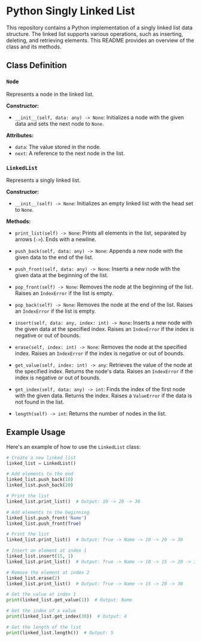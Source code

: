 # Python Singly Linked List

This repository contains a Python implementation of a singly linked list data structure. The linked list supports various operations, such as inserting, deleting, and retrieving elements. This README provides an overview of the class and its methods.

## Class Definition

### `Node`

Represents a node in the linked list.

**Constructor:**

- `__init__(self, data: any) -> None`: Initializes a node with the given data and sets the next node to `None`.

**Attributes:**

- `data`: The value stored in the node.
- `next`: A reference to the next node in the list.

### `LinkedList`

Represents a singly linked list.

**Constructor:**

- `__init__(self) -> None`: Initializes an empty linked list with the head set to `None`.

**Methods:**

- `print_list(self) -> None`: Prints all elements in the list, separated by arrows (`->`). Ends with a newline.

- `push_back(self, data: any) -> None`: Appends a new node with the given data to the end of the list.

- `push_front(self, data: any) -> None`: Inserts a new node with the given data at the beginning of the list.

- `pop_front(self) -> None`: Removes the node at the beginning of the list. Raises an `IndexError` if the list is empty.

- `pop_back(self) -> None`: Removes the node at the end of the list. Raises an `IndexError` if the list is empty.

- `insert(self, data: any, index: int) -> None`: Inserts a new node with the given data at the specified index. Raises an `IndexError` if the index is negative or out of bounds.

- `erase(self, index: int) -> None`: Removes the node at the specified index. Raises an `IndexError` if the index is negative or out of bounds.

- `get_value(self, index: int) -> any`: Retrieves the value of the node at the specified index. Returns the node's data. Raises an `IndexError` if the index is negative or out of bounds.

- `get_index(self, data: any) -> int`: Finds the index of the first node with the given data. Returns the index. Raises a `ValueError` if the data is not found in the list.

- `length(self) -> int`: Returns the number of nodes in the list.

## Example Usage

Here's an example of how to use the `LinkedList` class:

```python
# Create a new linked list
linked_list = LinkedList()

# Add elements to the end
linked_list.push_back(10)
linked_list.push_back(20)

# Print the list
linked_list.print_list()  # Output: 10 -> 20 -> 30

# Add elements to the beginning
linked_list.push_front('Name')
linked_list.push_front(True)

# Print the list
linked_list.print_list()  # Output: True -> Name -> 10 -> 20 -> 30

# Insert an element at index 1
linked_list.insert(15, 1)
linked_list.print_list()  # Output: True -> Name -> 10 -> 15 -> 20 -> 30

# Remove the element at index 2
linked_list.erase(2)
linked_list.print_list()  # Output: True -> Name -> 15 -> 20 -> 30

# Get the value at index 1
print(linked_list.get_value(1))  # Output: Name

# Get the index of a value
print(linked_list.get_index(30))  # Output: 4

# Get the length of the list
print(linked_list.length())  # Output: 5
